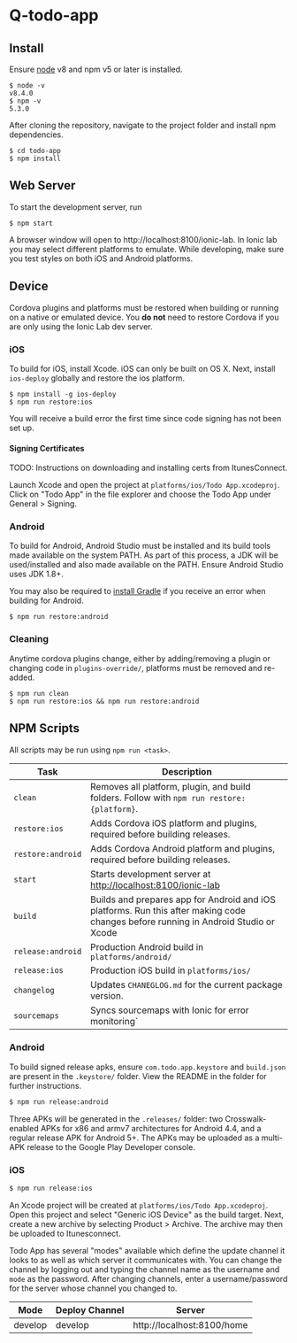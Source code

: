 # Q-todo-app

## Install

Ensure [node](https://nodejs.org/en/) v8 and npm v5 or later is installed.

```
$ node -v
v8.4.0
$ npm -v
5.3.0
```

After cloning the repository, navigate to the project folder and install npm dependencies.

```
$ cd todo-app
$ npm install
```

## Web Server

To start the development server, run

```
$ npm start
```

A browser window will open to http://localhost:8100/ionic-lab. In Ionic lab you may select different platforms to emulate. While developing, make sure you test styles on both iOS and Android platforms.

## Device

Cordova plugins and platforms must be restored when building or running on a native or emulated device. You **do not** need to restore Cordova if you are only using the Ionic Lab dev server.

### iOS

To build for iOS, install Xcode. iOS can only be built on OS X. Next, install `ios-deploy` globally and restore the ios platform.

```
$ npm install -g ios-deploy
$ npm run restore:ios
```

You will receive a build error the first time since code signing has not been set up.

#### Signing Certificates

TODO: Instructions on downloading and installing certs from ItunesConnect.

Launch Xcode and open the project at `platforms/ios/Todo App.xcodeproj`. Click on "Todo App" in the file explorer and choose the Todo App under General > Signing.

### Android

To build for Android, Android Studio must be installed and its build tools made available on the system PATH. As part of this process, a JDK will be used/installed and also made available on the PATH. Ensure Android Studio uses JDK 1.8+.

You may also be required to [install Gradle](https://gradle.org/install/) if you receive an error when building for Android.

```
$ npm run restore:android
```

### Cleaning

Anytime cordova plugins change, either by adding/removing a plugin or changing code in `plugins-override/`, platforms must be removed and re-added.

```
$ npm run clean
$ npm run restore:ios && npm run restore:android
```

## NPM Scripts

All scripts may be run using `npm run <task>`.

| Task              | Description                                                                                                                         |
| ----------------- | ----------------------------------------------------------------------------------------------------------------------------------- |
| `clean`           | Removes all platform, plugin, and build folders. Follow with `npm run restore:{platform}`.                                          |
| `restore:ios`     | Adds Cordova iOS platform and plugins, required before building releases.                                                           |
| `restore:android` | Adds Cordova Android platform and plugins, required before building releases.                                                       |
| `start`           | Starts development server at [http://localhost:8100/ionic-lab](http://localhost:8100/ionic-lab)                                     |
| `build`           | Builds and prepares app for Android and iOS platforms. Run this after making code changes before running in Android Studio or Xcode |
| `release:android` | Production Android build in `platforms/android/`                                                                                    |
| `release:ios`     | Production iOS build in `platforms/ios/`                                                                                            |
| `changelog`       | Updates `CHANEGLOG.md` for the current package version.                                                                             |
| `sourcemaps`      | Syncs sourcemaps with Ionic for error monitoring`    

### Android

To build signed release apks, ensure `com.todo.app.keystore` and `build.json` are present in the `.keystore/` folder. View the README in the folder for further instructions.

```sh
$ npm run release:android
```

Three APKs will be generated in the `.releases/` folder: two Crosswalk-enabled APKs for x86 and armv7 architectures for Android 4.4, and a regular release APK for Android 5+. The APKs may be uploaded as a multi-APK release to the Google Play Developer console.

### iOS

```sh
$ npm run release:ios
```

An Xcode project will be created at `platforms/ios/Todo App.xcodeproj`. Open this project and select "Generic iOS Device" as the build target. Next, create a new archive by selecting Product > Archive. The archive may then be uploaded to Itunesconnect.

Todo App has several "modes" available which define the update channel it looks to as well as which server it communicates with. You can change the channel by logging out and typing the channel name as the username and `mode` as the password. After changing channels, enter a username/password for the server whose channel you changed to.

| Mode        | Deploy Channel | Server                        |
| ----------- | -------------- | ----------------------------- |
| develop  | develop     | http://localhost:8100/home       |
